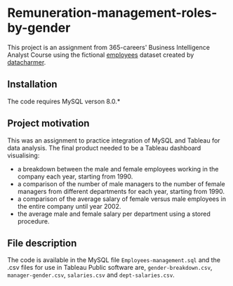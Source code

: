 # Remuneration-management-roles-by-gender

This project is an assignment from 365-careers' Business Intelligence Analyst Course using the fictional [employees](https://github.datacharmercom/datacharmer/test_db) dataset created by [datacharmer](https://github.com/datacharmer).

## Installation
The code requires MySQL verson 8.0.* 

## Project motivation
This was an assignment to practice integration of MySQL and Tableau for data analysis. The final product needed to be a Tableau dashboard visualising:
- a breakdown between the male and female employees working in the company each year, starting from 1990. 
- a comparison of the number of male managers to the number of female managers from different departments for each year, starting from 1990.
- a comparison of the average salary of female versus male employees in the entire company until year 2002.
- the average male and female salary per department  using a stored procedure.

## File description
The code is available in the MySQL file `Employees-management.sql` and the .csv files for use in Tableau Public software are, `gender-breakdown.csv`, `manager-gender.csv`, `salaries.csv` and `dept-salaries.csv`.

